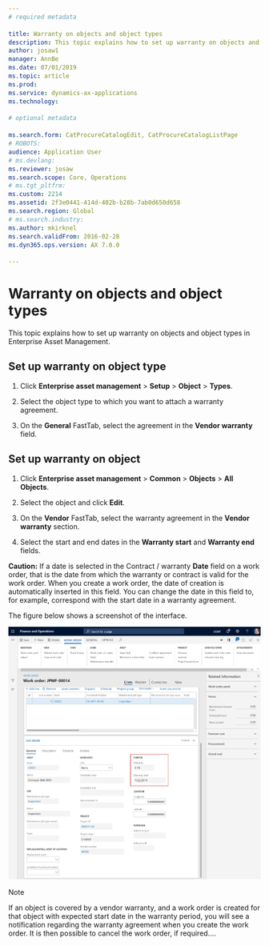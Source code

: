 ```yaml
---
# required metadata

title: Warranty on objects and object types
description: This topic explains how to set up warranty on objects and object types in Enterprise Asset Management.
author: josaw1
manager: AnnBe
ms.date: 07/01/2019
ms.topic: article
ms.prod: 
ms.service: dynamics-ax-applications
ms.technology: 

# optional metadata

ms.search.form: CatProcureCatalogEdit, CatProcureCatalogListPage
# ROBOTS: 
audience: Application User
# ms.devlang: 
ms.reviewer: josaw
ms.search.scope: Core, Operations
# ms.tgt_pltfrm: 
ms.custom: 2214
ms.assetid: 2f3e0441-414d-402b-b28b-7ab0d650d658
ms.search.region: Global
# ms.search.industry: 
ms.author: mkirknel
ms.search.validFrom: 2016-02-28
ms.dyn365.ops.version: AX 7.0.0

---
```


# Warranty on objects and object types

This topic explains how to set up warranty on objects and object types in Enterprise Asset Management.

## Set up warranty on object type

1. Click **Enterprise asset management** > **Setup** > **Object** > **Types**.

2. Select the object type to which you want to attach a warranty agreement.

3. On the **General** FastTab, select the agreement in the **Vendor warranty** field.

## Set up warranty on object

1. Click **Enterprise asset management** > **Common** > **Objects** > **All Objects**.

2. Select the object and click **Edit**.

3. On the **Vendor** FastTab, select the warranty agreement in the **Vendor warranty** section.

4. Select the start and end dates in the **Warranty start** and **Warranty end** fields.

**Caution:** If a date is selected in the Contract / warranty **Date** field on a work order, that is the date from which the warranty or contract is valid for the work order. When you create a work order, the date of creation is automatically inserted in this field. You can change the date in this field to, for example, correspond with the start date in a warranty agreement.

The figure below shows a screenshot of the interface.

![Figure 1](media/02-warranty.png)

>[!NOTE]
>If an object is covered by a vendor warranty, and a work order is created for that object with expected start date in the warranty period, you will see a notification regarding the warranty agreement when you create the work order. It is then possible to cancel the work order, if required....
